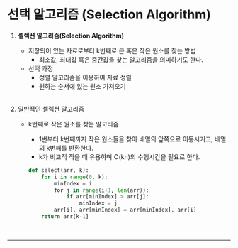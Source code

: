 # 선택 알고리즘 (Selection Algorithm)

1. **셀렉션 알고리즘(Selection Algorithm)**
    - 저장되어 있는 자료로부터 k번째로 큰 혹은 작은 원소를 찾는 방법
        - 최소값, 최대값 혹은 중간값을 찾는 알고리즘을 의미하기도 한다.
    - 선택 과정
        - 정렬 알고리즘을 이용하여 자료 정렬
        - 원하는 순서에 있는 원소 가져오기
<br><br>

2. 일반적인 셀렉션 알고리즘
    - k번째로 작은 원소를 찾는 알고리즘
        - 1번부터 k번째까지 작은 원소들을 찾아 배열의 앞쪽으로 이동시키고, 배열의 k번째를 반환한다.
        - k가 비교적 작을 때 유용하며 O(kn)의 수행시간을 필요로 한다.
        
        ```python
        def select(arr, k):
            for i in range(0, k):
                minIndex = i
                for j in range(i+1, len(arr)):
                    if arr[minIndex] > arr[j]:
                        minIndex = j
                arr[i], arr[minIndex] = arr[minIndex], arr[i]
            return arr[k-1]
        ```
<br>        

---

